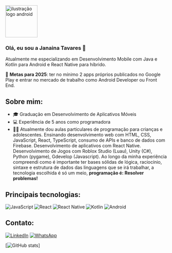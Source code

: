 <img src="./androidgit.png" alt="ilustração logo android" width="100">

### Olá, eu sou a Janaina Tavares 👋 ###

Atualmente me especializando em Desenvolvimento Mobile com Java e Kotlin para Android e React Native para híbrido.

🔭 **Metas para 2025**: ter no mínimo 2 apps próprios publicados no Google Play e entrar no mercado de trabalho como Android Developer ou Front End.

## Sobre mim:
- 🎓 Graduação em Desenvolvimento de Aplicativos Móveis
- 💻 Experiência de 5 anos como programadora
- 👩‍🏫 Atualmente dou aulas particulares de programação para crianças e adolescentes. Ensinando desenvolvimento web com HTML, CSS, JavaScript, React, TypeScript, consumo de APIs e banco de dados com Firebase. Desenvolvimento de aplicativos com React Native. Desenvolvimento de Jogos com Roblox Studio (Luau), Unity (C#), Python (pygame), Gdevelop (Javascript). Ao longo da minha experiência compreendi como é importante ter bases sólidas de lógica, raciocínio, sintaxe e estrutura de dados das linguagens que se irá trabalhar, a tecnologia escolhida é só um meio, **programação é: Resolver problemas!**

## Principais tecnologias:

![JavaScript](https://img.shields.io/badge/-JavaScript-F7DF1E?style=flat-square&logo=javascript&logoColor=black)
![React](https://img.shields.io/badge/-React-61DAFB?style=flat-square&logo=react&logoColor=white)
![React Native](https://img.shields.io/badge/-React%20Native-61DAFB?style=flat-square&logo=react&logoColor=white)
![Kotlin](https://img.shields.io/badge/-Kotlin-0095D5?style=flat-square&logo=kotlin&logoColor=white)
![Android](https://img.shields.io/badge/-Android-3DDC84?style=flat-square&logo=android&logoColor=white)

## Contato:

[![LinkedIn](https://img.shields.io/badge/-Linkedin-0e76a8?style=flat-square&logo=Linkedin&logoColor=white)](https://www.linkedin.com/in/janainaktdev/)
[![WhatsApp](https://img.shields.io/badge/-WhatsApp-25d366?style=flat-square&labelColor=25d366&logo=whatsapp&logoColor=white)](https://wa.me/5541998244791?text=Ol%C3%A1%2C%20peguei%20seu%20n%C3%BAmero%20no%20github%2C%20podemos%20conversar%3F)

[![GitHub stats](https://github-readme-stats.vercel.app/api?username=jana-dev)]